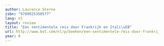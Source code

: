 ```yaml
---
author: Laurence Sterne
isbn: "9789025350577"
lang: nl
layout: review
title: "Een sentimentele reis door Frankrijk en Itali\xEB"
url: http://www.bol.com/nl/p/boeken/een-sentimentele-reis-door-frankrijk-en-italie/1001004005203018/index.html
year: 0
---
```

